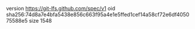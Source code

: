 version https://git-lfs.github.com/spec/v1
oid sha256:74d8a7e4bfa5438e856c663f95a4e1e5ffed1cef14a58cf72e6df405075588e5
size 1548
